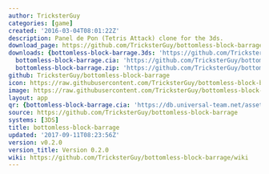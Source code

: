 ```yaml
---
author: TricksterGuy
categories: [game]
created: '2016-03-04T08:01:22Z'
description: Panel de Pon (Tetris Attack) clone for the 3ds.
download_page: https://github.com/TricksterGuy/bottomless-block-barrage/releases/tag/v0.2.0
downloads: {bottomless-block-barrage.3ds: 'https://github.com/TricksterGuy/bottomless-block-barrage/releases/download/v0.2.0/bottomless-block-barrage.3ds',
  bottomless-block-barrage.cia: 'https://github.com/TricksterGuy/bottomless-block-barrage/releases/download/v0.2.0/bottomless-block-barrage.cia',
  bottomless-block-barrage.zip: 'https://github.com/TricksterGuy/bottomless-block-barrage/releases/download/v0.2.0/bottomless-block-barrage.zip'}
github: TricksterGuy/bottomless-block-barrage
icon: https://raw.githubusercontent.com/TricksterGuy/bottomless-block-barrage/master/resources/icon.png
image: https://raw.githubusercontent.com/TricksterGuy/bottomless-block-barrage/master/resources/banner.png
layout: app
qr: {bottomless-block-barrage.cia: 'https://db.universal-team.net/assets/images/qr/bottomless-block-barrage.cia.png'}
source: https://github.com/TricksterGuy/bottomless-block-barrage
systems: [3DS]
title: bottomless-block-barrage
updated: '2017-09-11T08:23:56Z'
version: v0.2.0
version_title: Version 0.2.0
wiki: https://github.com/TricksterGuy/bottomless-block-barrage/wiki
---
```


